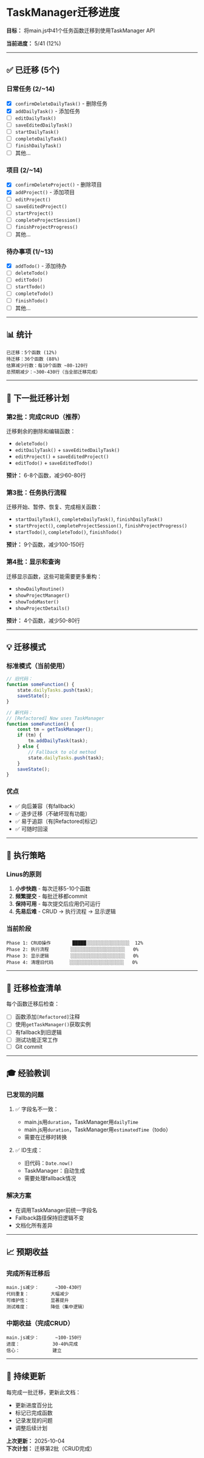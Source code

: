 # TaskManager迁移进度

**目标：** 将main.js中41个任务函数迁移到使用TaskManager API

**当前进度：** 5/41 (12%)

---

## ✅ 已迁移 (5个)

### 日常任务 (2/~14)
- [x] `confirmDeleteDailyTask()` - 删除任务
- [x] `addDailyTask()` - 添加任务  
- [ ] `editDailyTask()`
- [ ] `saveEditedDailyTask()`
- [ ] `startDailyTask()`
- [ ] `completeDailyTask()`
- [ ] `finishDailyTask()`
- [ ] 其他...

### 项目 (2/~14)
- [x] `confirmDeleteProject()` - 删除项目
- [x] `addProject()` - 添加项目
- [ ] `editProject()`
- [ ] `saveEditedProject()`
- [ ] `startProject()`
- [ ] `completeProjectSession()`
- [ ] `finishProjectProgress()`
- [ ] 其他...

### 待办事项 (1/~13)
- [x] `addTodo()` - 添加待办
- [ ] `deleteTodo()`
- [ ] `editTodo()`
- [ ] `startTodo()`
- [ ] `completeTodo()`
- [ ] `finishTodo()`
- [ ] 其他...

---

## 📊 统计

```
已迁移：5个函数 (12%)
待迁移：36个函数 (88%)
估算减少行数：每10个函数 ~80-120行
总预期减少：~300-430行（当全部迁移完成）
```

---

## 🎯 下一批迁移计划

### 第2批：完成CRUD（推荐）
迁移剩余的删除和编辑函数：
- `deleteTodo()`
- `editDailyTask()` + `saveEditedDailyTask()`
- `editProject()` + `saveEditedProject()`
- `editTodo()` + `saveEditedTodo()`

**预计：** 6-8个函数，减少60-80行

### 第3批：任务执行流程
迁移开始、暂停、恢复、完成相关函数：
- `startDailyTask()`, `completeDailyTask()`, `finishDailyTask()`
- `startProject()`, `completeProjectSession()`, `finishProjectProgress()`
- `startTodo()`, `completeTodo()`, `finishTodo()`

**预计：** 9个函数，减少100-150行

### 第4批：显示和查询
迁移显示函数，这些可能需要更多重构：
- `showDailyRoutine()`
- `showProjectManager()`
- `showTodoMaster()`
- `showProjectDetails()`

**预计：** 4个函数，减少50-80行

---

## 💡 迁移模式

### 标准模式（当前使用）
```javascript
// 旧代码：
function someFunction() {
    state.dailyTasks.push(task);
    saveState();
}

// 新代码：
// [Refactored] Now uses TaskManager
function someFunction() {
    const tm = getTaskManager();
    if (tm) {
        tm.addDailyTask(task);
    } else {
        // Fallback to old method
        state.dailyTasks.push(task);
    }
    saveState();
}
```

### 优点
- ✅ 向后兼容（有fallback）
- ✅ 逐步迁移（不破坏现有功能）
- ✅ 易于追踪（有[Refactored]标记）
- ✅ 可随时回滚

---

## 🚀 执行策略

### Linus的原则
1. **小步快跑** - 每次迁移5-10个函数
2. **频繁提交** - 每批迁移都commit
3. **保持可用** - 每次提交后应用仍可运行
4. **先易后难** - CRUD → 执行流程 → 显示逻辑

### 当前阶段
```
Phase 1: CRUD操作        █████░░░░░░░░░░░░░░░░  12%
Phase 2: 执行流程        ░░░░░░░░░░░░░░░░░░░░   0%
Phase 3: 显示逻辑        ░░░░░░░░░░░░░░░░░░░░   0%
Phase 4: 清理旧代码      ░░░░░░░░░░░░░░░░░░░░   0%
```

---

## 📝 迁移检查清单

每个函数迁移后检查：
- [ ] 函数添加`[Refactored]`注释
- [ ] 使用`getTaskManager()`获取实例
- [ ] 有fallback到旧逻辑
- [ ] 测试功能正常工作
- [ ] Git commit

---

## 🎓 经验教训

### 已发现的问题
1. ✅ 字段名不一致：
   - main.js用`duration`，TaskManager用`dailyTime`
   - main.js用`duration`，TaskManager用`estimatedTime`（todo）
   - 需要在迁移时转换

2. ✅ ID生成：
   - 旧代码：`Date.now()`
   - TaskManager：自动生成
   - 需要处理fallback情况

### 解决方案
- 在调用TaskManager前统一字段名
- Fallback路径保持旧逻辑不变
- 文档化所有差异

---

## 📈 预期收益

### 完成所有迁移后
```
main.js减少：      ~300-430行
代码重复：        大幅减少
可维护性：        显著提升
测试难度：        降低（集中逻辑）
```

### 中期收益（完成CRUD）
```
main.js减少：      ~100-150行
进度：            30-40%完成
信心：            建立
```

---

## 🔄 持续更新

每完成一批迁移，更新此文档：
- 更新进度百分比
- 标记已完成函数
- 记录发现的问题
- 调整后续计划

**上次更新：** 2025-10-04  
**下次计划：** 迁移第2批（CRUD完成）


